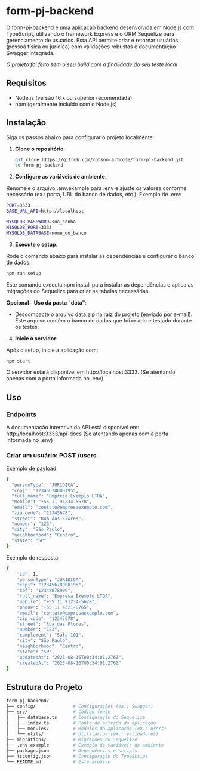 # form-pj-backend

O form-pj-backend é uma aplicação backend desenvolvida em Node.js com TypeScript, utilizando o framework Express e o ORM Sequelize para gerenciamento de usuários. Esta API permite criar e retornar usuários (pessoa física ou jurídica) com validações robustas e documentação Swagger integrada.

*O projeto foi feito sem o seu build com a finalidade do seu teste local*

## Requisitos

- Node.js (versão 16.x ou superior recomendada)
- npm (geralmente incluído com o Node.js)

## Instalação

Siga os passos abaixo para configurar o projeto localmente:

1. **Clone o repositório**:
   ```bash
   git clone https://github.com/robson-artcode/form-pj-backend.git
   cd form-pj-backend
   ```

2. **Configure as variáveis de ambiente**:

Renomeie o arquivo .env.example para .env e ajuste os valores conforme necessário (ex.: porta, URL do banco de dados, etc.).
Exemplo de .env:

```bash
PORT=3333
BASE_URL_API=http://localhost

MYSQLDB_PASSWORD=sua_senha
MYSQLDB_PORT=3333
MYSQLDB_DATABASE=nome_do_banco
```

3. **Execute o setup**:

Rode o comando abaixo para instalar as dependências e configurar o banco de dados:
```bash
npm run setup
```
Este comando executa npm install para instalar as dependências e aplica as migrações do Sequelize para criar as tabelas necessárias.

**Opcional - Uso da pasta "data"**:
- Descompacte o arquivo data.zip na raiz do projeto (enviado por e-mail). Este arquivo contém o banco de dados que foi criado e testado durante os testes.

4. **Inicie o servidor**:

Após o setup, inicie a aplicação com:
```bash 
npm start
```
O servidor estará disponível em http://localhost:3333. (Se atentando apenas com a porta informada no .env)


## Uso
### Endpoints
A documentação interativa da API está disponível em: http://localhost:3333/api-docs (Se atentando apenas com a porta informada no .env)

### Criar um usuário: POST /users

Exemplo de payload:
```bash 
{
  "personType": "JURIDICA",
  "cnpj": "12345678000195",
  "full_name": "Empresa Exemplo LTDA",
  "mobile": "+55 11 91234-5678",
  "email": "contato@empresaexemplo.com",
  "zip_code": "12345678",
  "street": "Rua das Flores",
  "number": "123",
  "city": "São Paulo",
  "neighborhood": "Centro",
  "state": "SP"
}
```

Exemplo de resposta:
```bash
{
	"id": 1,
	"personType": "JURIDICA",
	"cnpj": "12345678000195",
	"cpf": "12345678909",
	"full_name": "Empresa Exemplo LTDA",
	"mobile": "+55 11 91234-5678",
	"phone": "+55 11 4321-8765",
	"email": "contato@empresaexemplo.com",
	"zip_code": "12345678",
	"street": "Rua das Flores",
	"number": "123",
	"complement": "Sala 101",
	"city": "São Paulo",
	"neighborhood": "Centro",
	"state": "SP",
	"updatedAt": "2025-08-16T00:34:01.276Z",
	"createdAt": "2025-08-16T00:34:01.276Z"
}
```

## Estrutura do Projeto
```bash
form-pj-backend/
├── config/              # Configurações (ex.: Swagger)
├── src/                 # Código fonte
│   ├── database.ts      # Configuração do Sequelize
│   ├── index.ts         # Ponto de entrada da aplicação
│   ├── modules/         # Módulos da aplicação (ex.: users)
│   └── utils/           # Utilitários (ex.: validadores)
├── migrations/          # Migrações do Sequelize
├── .env.example         # Exemplo de variáveis de ambiente
├── package.json         # Dependências e scripts
├── tsconfig.json        # Configuração do TypeScript
└── README.md            # Este arquivo
```
